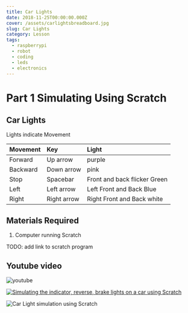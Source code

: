 ```yaml
---
title: Car Lights
date: 2018-11-25T00:00:00.000Z
cover: /assets/carlightsbreadboard.jpg
slug: Car Lights
category: Lesson
tags:
  - raspberrypi
  - robot
  - coding
  - leds
  - electronics
---
```


# Part 1 Simulating Using Scratch

## Car Lights 

Lights indicate Movement


| Movement      | Key         |  Light                        
|:------------- |:------------| :-----                        
| Forward       | Up arrow    | purple                         
| Backward      | Down arrow  | pink                          
| Stop          | Spacebar    | Front and back flicker Green  
| Left          | Left arrow  | Left Front and Back Blue      
| Right         | Right arrow | Right Front and Back white    

   


## Materials Required

1. Computer running Scratch

TODO: add link to scratch program


## Youtube video

![youtube](/assets/youtube.png)

[![Simulating the indicator, reverse, brake lights on a car using Scratch](https://img.youtube.com/vi/cVSb3EtPrd8/0.jpg)](https://www.youtube.com/watch?v=cVSb3EtPrd8)


![Car Light simulation using Scratch](/assets/carlightsscratch.png)



